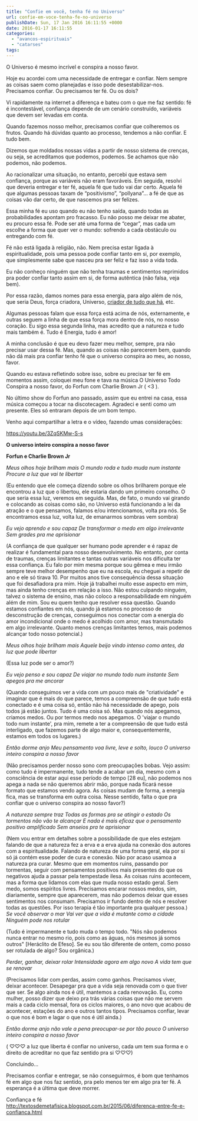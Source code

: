 ```yaml
---
title: "Confie em você, tenha fé no Universo"
url: confie-em-voce-tenha-fe-no-universo
publishDate: Sun, 17 Jan 2016 16:11:55 +0000
date: 2016-01-17 16:11:55
categories: 
  - "avancos-espirituais"
  - "catarses"
tags: 
---
```

O Universo é mesmo incrível e conspira a nosso favor.

Hoje eu acordei com uma necessidade de entregar e confiar. Nem sempre as coisas saem como planejadas e isso pode desestabilizar-nos. Precisamos confiar. Ou precisamos ter fé. Ou os dois?<!--more-->

Vi rapidamente na internet a diferença e bateu com o que me faz sentido: fé é incontestável, confiança depende de um cenário construído, variáveis que devem ser levadas em conta.

Quando fazemos nosso melhor, precisamos confiar que colheremos os frutos. Quando há dúvidas quanto ao processo, tendemos a não confiar. E tudo bem.

Dizemos que moldados nossas vidas a partir de nosso sistema de crenças, ou seja, se acreditamos que podemos, podemos. Se achamos que não podemos, não podemos.

Ao racionalizar uma situação, no entanto, percebi que estava sem confiança, porque as variáveis não eram favoráveis. Em seguida, resolvi que deveria entregar e ter fé, aquela fé que tudo vai dar certo. Aquela fé que algumas pessoas taxam de “positivismo”, “pollyana”… a fé de que as coisas vão dar certo, de que nascemos pra ser felizes.

Essa minha fé eu uso quando eu não tenho saída, quando todas as probabilidades apontam pro fracasso. Eu não posso me deixar me abater, eu procuro essa fé. Pode ser até uma forma de “cegar”, mas cada um escolhe a forma que quer ver o mundo: sofrendo a cada obstáculo ou entregando com fé.

Fé não está ligada à religião, não. Nem precisa estar ligada à espiritualidade, pois uma pessoa pode confiar tanto em si, por exemplo, que simplesmente sabe que nasceu pra ser feliz e faz isso a vida toda.

Eu não conheço ninguém que não tenha traumas e sentimentos reprimidos pra poder confiar tanto assim em si, de forma autêntica (não falsa, veja bem).

Por essa razão, damos nomes para essa energia, para algo além de nós, que seria Deus, força criadora, Universo, <a href="http://www.gabi.blog.br/2015/12/thetahealing-cura-quantica-energetica/" target="_blank">criador de tudo que há</a>, etc.

Algumas pessoas falam que essa força está acima de nós, externamente, e outras seguem a linha de que essa força mora dentro de nós, no nosso coração. Eu sigo essa segunda linha, mas acredito que a natureza e tudo mais também é. Tudo é Energia, tudo é amor!

A minha conclusão é que eu devo fazer meu melhor, sempre, pra não precisar usar dessa fé. Mas, quando as coisas não parecerem bem, quando não dá mais pra confiar tenho fé que o universo conspira ao meu, ao nosso, favor.

Quando eu estava refletindo sobre isso, sobre eu precisar ter fé em momentos assim, coloquei meu fone e tava na música O Universo Todo Conspira a nosso favor, do Forfun com Charlie Brown Jr ( &lt;3 ).

No último show do Forfun ano passado, assim que eu entrei na casa, essa música começou a tocar na discotecagem. Agradeci e senti como um presente. Eles só entraram depois de um bom tempo.

Venho aqui compartilhar a letra e o vídeo, fazendo umas considerações:

https://youtu.be/3ZqSKMw-S-s

<strong>O universo inteiro conspira a nosso favor </strong>

<strong>Forfun e Charlie Brown Jr </strong>

<em>Meus olhos hoje brilham mais</em>
<em>O mundo roda e tudo muda num instante</em>
<em>Procure a luz que vai te libertar</em>

(Eu entendo que ele começa dizendo sobre os olhos brilharem porque ele encontrou a luz que o libertou, ele estaria dando um primeiro conselho. O que seria essa luz, veremos em seguida. Mas, de fato, o mundo vai girando e colocando as coisas como são, no Universo está funcionando a lei da atração e o que pensamos, falamos e/ou intencionamos, volta pra nós. Se encontramos essa luz, volta luz, de emanarmos sombras vem sombra)

<em>Eu vejo aprendo e sou capaz </em>
<em>De transformar o medo em algo irrelevante </em>
<em>Sem grades pra me aprisionar</em>

(A confiança de que qualquer ser humano pode aprender e é rapaz de realizar é fundamental para nosso desenvolvimento. No entanto, por conta de traumas, crenças limitantes e tantas outras variáveis nos dificulta ter essa confiança. Eu falo por mim mesma porque sou gêmea e meu irmão sempre teve melhor desempenho que eu na escola, eu cheguei a repetir de ano e ele só tirava 10. Por muitos anos tive consequência dessa situação que foi desafiadora pra mim. Hoje já trabalhei muito esse aspecto em mim, mas ainda tenho crenças em relação a isso. Não estou culpando ninguém, talvez o sistema de ensino, mas não coloco a responsabilidade em ninguém além de mim. Sou eu quem tenho que resolver essa questão. Quando estamos confiantes em nós, quando já estamos no processo de desconstrução de crenças, conseguimos nos conectar com a energia do amor incondicional onde o medo é acolhido com amor, mas transmutado em algo irrelevante. Quanto menos crenças limitantes temos, mais podemos alcançar todo nosso potencial.)

<em>Meus olhos hoje brilham mais</em>
<em>Aquele beijo vindo intenso como antes, </em>
<em>da luz que pode libertar</em>

(Essa luz pode ser o amor?)

<em>Eu vejo penso e sou capaz</em>
<em>De viajar no mundo todo num instante</em>
<em>Sem apegos pra me ancorar</em>

(Quando conseguimos ver a vida com um pouco mais de "criatividade" e imaginar que é mais do que parece, temos a compreensão de que tudo está conectado e é uma coisa só, então não há necessidade de apego, pois todos já estão juntos. Tudo é uma coisa só. Mas quando nós apegamos, criamos medos. Ou por termos medo nos apegamos. O 'viajar o mundo todo num instante', pra mim, remete a ter a compreensão de que tudo está interligado, que fazemos parte de algo maior e, consequentemente, estamos em todos os lugares.)

<em>Então dorme anjo</em>
<em>Meu pensamento voa livre, leve e solto, louco </em>
<em>O universo inteiro conspira a nosso favor</em>

(Não precisamos perder nosso sono com preocupações bobas. Vejo assim: como tudo é impermanente, tudo tende a acabar um dia, mesmo com a consciência de estar aqui esse período de tempo [28 eu], não podemos nos apega a nada se não queremos abrir mão, porque nada ficará nesse formato que estamos vendo agora. As coisas mudam de forma, a energia fica, mas se transforma em outra coisa. Nesse sentido, falta o que pra confiar que o universo conspira ao nosso favor?)

<em>A natureza sempre traz</em>
<em>Todas as formas pra se atingir o estado</em>
<em>Os tormentos não vão te alcançar</em>
<em>E nada é mais eficaz que o pensamento positivo amplificado</em>
<em>Sem anseios pra te aprisionar</em>

(Nem vou entrar em detalhes sobre a possibilidade de que eles estejam falando de que a natureza fez a erva e a erva ajuda na conexão dos autores com a espiritualidade. Falando de natureza de uma forma geral, ela por si só já contém esse poder de cura e conexão. Não por acaso usamoa a natureza pra curar. Mesmo que em momentos ruins, passando por tormentas, seguir com pensamentos positivos mais presentes do que os negativos ajuda a passar pela tempestade ilesa. As coisas ruins acontecem, mas a forma que lidamos com elas que muda nosso estado geral. Sem medo, somos espíritos livres. Precisamos encarar nossos medos, sim, diariamente, sempre que aparecerem, mas não podemos deixar que esses sentimentos nos consumam. Precisamos ir fundo dentro de nós e resolver todas as questões. Por isso terapia é tão importante pra qualquer pessoa.)
<em>Se você observar o mar</em>
<em>Vai ver que a vida é mutante como a cidade</em>
<em>Ninguém pode nos rotular</em>

(Tudo é impermanente e tudo muda o tempo todo. "Nós não podemos nunca entrar no mesmo rio, pois como as águas, nós mesmos já somos outros" [Heráclito de Efeso]. Se eu sou tão diferente de ontem, como posso ser rotulada de algo? Sou orgânica.)

<em>Perder, ganhar, deixar rolar</em>
<em>Intensidade agora em algo novo</em>
<em>A vida tem que se renovar</em>

(Precisamos lidar com perdas, assim como ganhos. Precisamos viver, deixar acontecer. Desapegar pra que a vida seja renovada com o que tiver que ser. Se algo ainda nos é útil, mantemos a cada renovação. Eu, como mulher, posso dizer que deixo pra trás várias coisas que não me servem mais a cada ciclo mensal, fora os ciclos maiores, o ano novo que acabou de acontecer, estações do ano e outros tantos tipos. Precisamos confiar, levar o que nos é bom e lagar o que nos é útil ainda.)

<em>Então dorme anjo não vale a pena preocupar-se por tão pouco</em>
<em>O universo inteiro conspira a nosso favor</em>

( ♡♡♡ a luz que liberta é confiar no universo, cada um tem sua forma e o direito de acreditar no que faz sentido pra si ♡♡♡)

Concluindo...

Precisamos confiar e entregar, se não conseguirmos, é bom que tenhamos fé em algo que nos faz sentido, pra pelo menos ter em algo pra ter fé. A esperança é a última que deve morrer.

Confiança e fé
http://textosdemetafisica.blogspot.com.br/2015/06/diferenca-entre-fe-e-confianca.html

